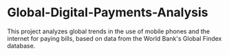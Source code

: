 # Global-Digital-Payments-Analysis
This project analyzes global trends in the use of mobile phones and the internet for paying bills, based on data from the World Bank's Global Findex database.
